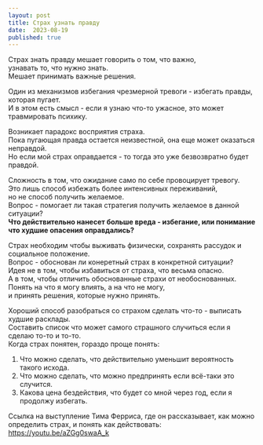 ```yaml
---
layout: post
title: Страх узнать правду
date:  2023-08-19
published: true
---
```

Страх знать правду мешает говорить о том, что важно,\
узнавать то, что нужно знать.\
Мешает принимать важные решения.

Один из механизмов избегания чрезмерной тревоги - избегать правды, которая пугает.\
И в этом есть смысл - если я узнаю что-то ужасное, это может травмировать психику.

Возникает парадокс восприятия страха.\
Пока пугающая правда остается неизвестной, она еще может оказаться неправдой.\
Но если мой страх оправдается - то тогда это уже безвозвратно будет правдой.

Сложность в том, что ожидание само по себе провоцирует тревогу.\
Это лишь способ избежать более интенсивных переживаний,\
но не способ получить желаемое.\
Вопрос - помогает ли такая стратегия получить желаемое в данной ситуации?\
**Что действительно нанесет больше вреда - избегание, или понимание что худшие опасения оправдались?**

Страх необходим чтобы выживать физически, сохранять рассудок и социальное положение.\
Вопрос - обоснован ли конеретный страх в конкретной ситуации?\
Идея не в том, чтобы избавиться от страха, что весьма опасно.\
А в том, чтобы отличить обоснованные страхи от необоснованных.\
Понять на что я могу влиять, а на что не могу,\
и принять решения, которые нужно принять.

Хороший способ разобраться со страхом сделать что-то - выписать худшие расклады.\
Составить список что может самого страшного случиться если я сделаю то-то и то-то.\
Когда страх понятен, гораздо проще понять:
 1. Что можно сделать, что действительно уменьшит вероятность такого исхода.
 2. Что можно сделать, что можно предпринять если всё-таки это случится.
 3. Какова цена бездействия, что будет со мной через год, если я продолжу избегать.

Ссылка на выступление Тима Ферриса, где он рассказывает, как можно определить страх, и понять как действовать:\
<https://youtu.be/aZGg0swaA_k>

